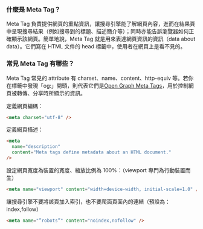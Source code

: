 ### 什麼是 Meta Tag？

Meta Tag 負責提供網頁的重點資訊，讓搜尋引擎能了解網頁內容，進而在結果頁中呈現搜尋結果（例如搜尋到的標題、描述簡介等）；同時亦能告訴瀏覽器如何正確顯示該網頁。簡單地說，Meta Tag 就是用來表達網頁資訊的資訊（data about data）。它們寫在 HTML 文件的 head 標籤中，使用者在網頁上是看不見的。

### 常見 Meta Tag 有哪些？

Meta Tag 常見的 attribute 有 charset、name、content、http-equiv 等。若你在標籤中發現「og:」開頭，則代表它們是[Open Graph Meta Tags](https://ahrefs.com/blog/open-graph-meta-tags/ "Open Graph Meta Tags")，用於控制網頁被轉傳、分享時所顯示的資訊。

定義網頁編碼：

```html
<meta charset="utf-8" />
```

定義網頁描述：

```html
<meta
  name="description"
  content="Meta tags define metadata about an HTML document."
/>
```

設定網頁寬度為裝置的寬度、縮放比例為 100%：（viewport 專門為行動裝置而生）

```html
<meta name="viewport" content="width=device-width, initial-scale=1.0" />
```

讓搜尋引擎不要將該頁加入索引，也不要爬面頁面內的連結（預設為：index,follow）

```html
<meta name="”robots”" content="noindex,nofollow" />
```
